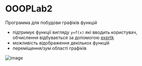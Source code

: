 # OOOPLab2
Программа для побудови графіків функцій
- підтримує функції вигляду `y=f(x)` які вводить користувач, обчислення відбувається за допомогою [exprtk](https://github.com/ArashPartow/exprtk)
- можливість відображення декількох функцій
- переміщення/зум області графіків


![image](https://user-images.githubusercontent.com/46621668/140658668-52ca9282-a855-46d8-912f-d5fb972bee62.png)
